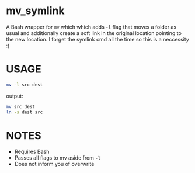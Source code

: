 # mv_symlink
A Bash wrapper for `mv` which which adds `-l` flag that moves a folder as usual and additionally create a soft link in the original location pointing to the new location. I forget the symlink cmd all the time so this is a neccessity :)

# USAGE
```bash
mv -l src dest
```
output:
```bash
mv src dest
ln -s dest src
```

# NOTES
- Requires Bash
- Passes all flags to mv aside from `-l`
- Does not inform you of overwrite
